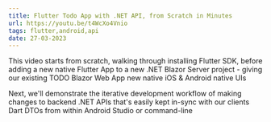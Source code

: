 ```yaml
---
title: Flutter Todo App with .NET API, from Scratch in Minutes
url: https://youtu.be/t4WcXo4Vnio
tags: flutter,android,api
date: 27-03-2023
---
```


This video starts from scratch, walking through installing Flutter SDK, 
before adding a new native Flutter App to a new .NET Blazor Server project -
giving our existing TODO Blazor Web App new native iOS & Android native UIs

Next, we'll demonstrate the iterative development workflow of making changes 
to backend .NET APIs that's easily kept in-sync with our clients Dart DTOs
from within Android Studio or command-line